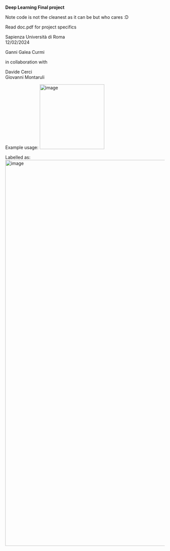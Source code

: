 **Deep Learning Final project**

Note code is not the cleanest as it can be but who cares :D

Read doc.pdf for project specifics 


Sapienza Università di Roma <br>
12/02/2024

Ganni Galea Curmi <br>

in collaboration with 

Davide Cerci <br>
Giovanni Montaruli 

Example usage:
<img width="204" alt="image" src="https://github.com/Newtagnewme/Fomo-ML-project/assets/79207487/633eded5-8869-4778-86ff-8d884a558f58">

Labelled as: 
<img width="1215" alt="image" src="https://github.com/Newtagnewme/Fomo-ML-project/assets/79207487/1b5a99b8-b539-41ab-9ed0-0c5aba1e7f99">
